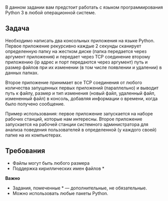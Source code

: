В данном задании вам предстоит работать с языком программирования Python 3 в любой операционной системе.

## Задача

Необходимо написать два консольных приложения на языке Python. Первое приложение рекурсивно каждые 2 секунды сканирует определенную папку на жестком диске (папка передается через аргумент приложения) и передает через TCP соединение второму приложению (ip адрес и порт передаются через аргумент) путь и размер файлов при их изменении (в том числе появлении и удалении) в данных папках.

Второе приложение принимает все TCP соединения от любого количества запущенных первых приложений (параллельно) и выводит путь к файлу, размер и тип изменения (новый файл, удаленный файл, измененный файл) в консоль, добавляя информации о времени, когда было получено сообщение.

Пример использования: первое приложение запускается на наборе рабочих станций, которые нам интересны. Второе приложение запускается на рабочей станции системного администратора для
анализа поведения пользователей в определенной (у каждого своей) папке на их компьютерах.

## Требования

- Файлы могут быть любого размера
- Поддержка кириллических имен файлов *

**Важно**
- Задания, помеченные * — дополнительные, не обязательные.
- Можно использовать любые пакеты Python.


